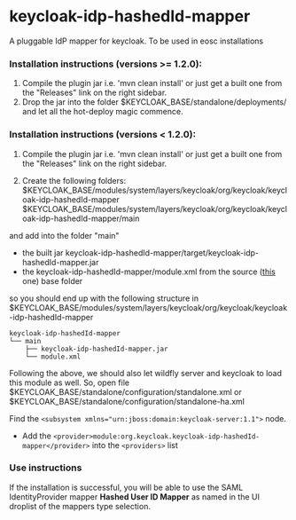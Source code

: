 # keycloak-idp-hashedId-mapper
A pluggable IdP mapper for keycloak. To be used in eosc installations 

### Installation instructions (versions >= 1.2.0):

1. Compile the plugin jar i.e. 'mvn clean install' or just get a built one from the "Releases" link on the right sidebar.
2. Drop the jar into the folder $KEYCLOAK_BASE/standalone/deployments/ and let all the hot-deploy magic commence.


### Installation instructions (versions < 1.2.0):

1. Compile the plugin jar i.e. 'mvn clean install' or just get a built one from the "Releases" link on the right sidebar.

2. Create the following folders:
$KEYCLOAK_BASE/modules/system/layers/keycloak/org/keycloak/keycloak-idp-hashedId-mapper
$KEYCLOAK_BASE/modules/system/layers/keycloak/org/keycloak/keycloak-idp-hashedId-mapper/main

and add into the folder "main" 
* the built jar keycloak-idp-hashedId-mapper/target/keycloak-idp-hashedId-mapper.jar
* the keycloak-idp-hashedId-mapper/module.xml from the source ([this](https://raw.githubusercontent.com/eosc-kc/keycloak-idp-hashedId-mapper/main/module.xml) one) base folder 

so you should end up with the following structure in
$KEYCLOAK_BASE/modules/system/layers/keycloak/org/keycloak/keycloak-idp-hashedId-mapper

```
keycloak-idp-hashedId-mapper
└── main
    ├── keycloak-idp-hashedId-mapper.jar
    └── module.xml
```

Following the above, we should also let wildfly server and keycloak to load this module as well. 
So, open file $KEYCLOAK_BASE/standalone/configuration/standalone.xml or $KEYCLOAK_BASE/standalone/configuration/standalone-ha.xml

Find the ```<subsystem xmlns="urn:jboss:domain:keycloak-server:1.1">``` node.

* Add the 
```<provider>module:org.keycloak.keycloak-idp-hashedId-mapper</provider>```
into the ```<providers>``` list

### Use instructions

If the installation is successful, you will be able to use the SAML IdentityProvider mapper **Hashed User ID Mapper**  as named in the UI droplist of the mappers type selection. 

